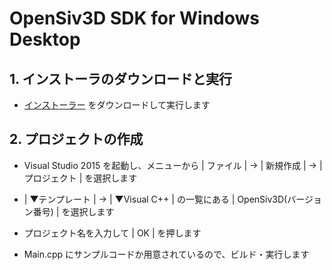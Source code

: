 <h1>OpenSiv3D SDK for Windows Desktop</h1>

## 1. インストーラのダウンロードと実行 ##
- <a href="http://siv3d.jp/downloads/Siv3D/OpenSiv3D(0.0.2)Installer.exe">インストーラー</a> をダウンロードして実行します

## 2. プロジェクトの作成
- Visual Studio 2015 を起動し、メニューから | ファイル | → | 新規作成 | → | プロジェクト | を選択します

- | ▼テンプレート | → | ▼Visual C++ | の一覧にある | OpenSiv3D(バージョン番号) | を選択します

-  プロジェクト名を入力して | OK | を押します

- Main.cpp にサンプルコードか用意されているので、ビルド・実行します
